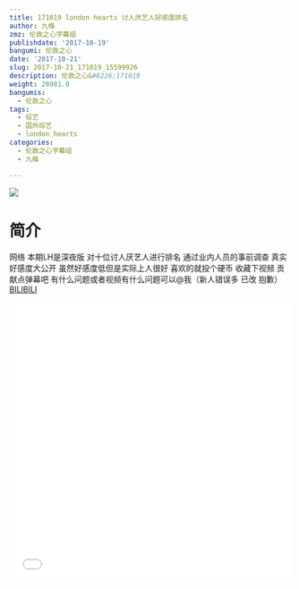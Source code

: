 ```yaml
---
title: 171019 london hearts 讨人厌艺人好感度排名
author: 九條
zmz: 伦敦之心字幕组
publishdate: '2017-10-19'
bangumi: 伦敦之心
date: '2017-10-21'
slug: 2017-10-21_171019_15599926
description: 伦敦之心&#8226;171019
weight: 28981.0
bangumis:
  - 伦敦之心
tags:
  - 综艺
  - 国外综艺
  - london hearts
categories:
  - 伦敦之心字幕组
  - 九條

---
```

![](https://i.imgur.com/wexiTR3.png)
# 简介  
网络
本期LH是深夜版 对十位讨人厌艺人进行排名 通过业内人员的事前调查 真实好感度大公开 虽然好感度低但是实际上人很好 喜欢的就投个硬币 收藏下视频 贡献点弹幕吧 有什么问题或者视频有什么问题可以@我（新人错误多 已改 抱歉）
  [BILIBILI](https://www.bilibili.com/video/av15599926/)

  <iframe src="//www.bilibili.com/html/html5player.html?cid=25442981&aid=15599926" width="100%" height="500" frameborder="0" allowfullscreen="allowfullscreen"></iframe>
